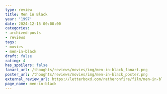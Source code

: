 ```yaml
---
type: review
title: Men in Black
year: '1997'
date: 2024-12-15 00:00:00
categories:
- archived-posts
- reviews
tags:
- movies
- men-in-black
draft: false
rating: 4
has_spoilers: false
fanart_url: /thoughts/reviews/movies/img/men-in-black_fanart.png
poster_url: /thoughts/reviews/movies/img/men-in-black_poster.png
external_review_url: https://letterboxd.com/ratheronfire/film/men-in-black/
page_name: men-in-black
---
```


